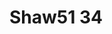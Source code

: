 # Shaw51 34
<a name="material" />
<script type="application/ld+json">

  {
    "@context": "https://schema.org/",
    "@type": "ChemicalSubstance",
    "http://purl.org/dc/terms/conformsTo":
      {
        "@type": "CreativeWork",
        "@id": "https://bioschemas.org/profiles/ChemicalSubstance/0.4-RELEASE/"
      },
    "@id": "https://egonw.github.io/nanowiki/nanowiki64.html#material",
    "name": "Shaw51 34",
    "sameAs: "http://127.0.0.1/mediawiki/index.php/Special:URIResolver/Shaw51_34"
  }
</script>

